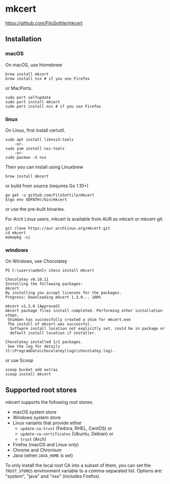 # mkcert

https://github.com/FiloSottile/mkcert

## Installation

### macOS

On macOS, use Homebrew

```
brew install mkcert
brew install nss # if you use Firefox
```

or MacPorts.

```
sudo port selfupdate
sudo port install mkcert
sudo port install nss # if you use Firefox
```

### linux

On Linux, first install certutil.

```
sudo apt install libnss3-tools
    -or-
sudo yum install nss-tools
    -or-
sudo pacman -S nss
```

Then you can install using Linuxbrew

```
brew install mkcert
```

or build from source (requires Go 1.10+)

```
go get -u github.com/FiloSottile/mkcert
$(go env GOPATH)/bin/mkcert
```

or use the pre-built binaries.

For Arch Linux users, mkcert is available from AUR as mkcert or mkcert-git.

```
git clone https://aur.archlinux.org/mkcert.git
cd mkcert
makepkg -si
```

### windows

On Windows, use Chocolatey

```
PS C:\users\webnl> choco install mkcert

Chocolatey v0.10.11
Installing the following packages:
mkcert
By installing you accept licenses for the packages.
Progress: Downloading mkcert 1.3.0... 100%

mkcert v1.3.0 [Approved]
mkcert package files install completed. Performing other installation steps.
 ShimGen has successfully created a shim for mkcert.exe
 The install of mkcert was successful.
  Software install location not explicitly set, could be in package or
  default install location if installer.

Chocolatey installed 1/1 packages.
 See the log for details (C:\ProgramData\chocolatey\logs\chocolatey.log).
```

or use Scoop

```
scoop bucket add extras
scoop install mkcert
```

## Supported root stores

mkcert supports the following root stores:

* macOS system store
* Windows system store
* Linux variants that provide either
  * `update-ca-trust` (Fedora, RHEL, CentOS) or
  * `update-ca-certificates` (Ubuntu, Debian) or
  * `trust` (Arch)
* Firefox (macOS and Linux only)
* Chrome and Chromium
* Java (when `JAVA_HOME` is set)

To only install the local root CA into a subset of them, you can set the `TRUST_STORES` environment variable to a comma-separated list. Options are: "system", "java" and "nss" (includes Firefox).
